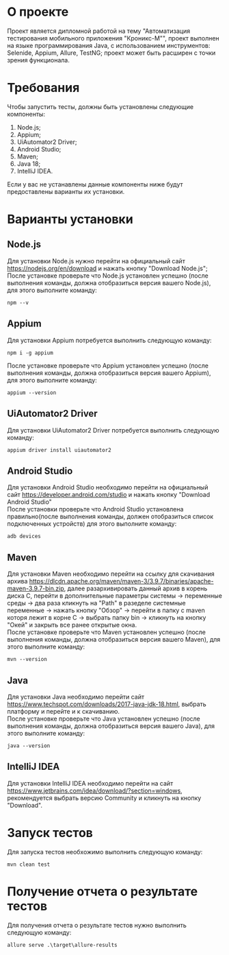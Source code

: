 # О проекте
Проект является дипломной работой на тему "Автоматизация тестирования мобильного приложения "Кроникс-М"", проект выполнен на языке программирования Java, с использованием инструментов: Selenide, Appium, Allure, TestNG;
проект может быть расширен с точки зрения функционала.

# Требования
Чтобы запустить тесты, должны быть установлены следующие компоненты:
  1. Node.js;
  2. Appium;
  3. UiAutomator2 Driver;
  4. Android Studio;
  5. Maven;
  6. Java 18;
  7. IntelliJ IDEA.
  
Если у вас не устанавлены данные компоненты ниже будут предоставлены варианты их установки. 
# Варианты установки
  ## Node.js
  Для установки Node.js нужно перейти на официальный сайт <https://nodejs.org/en/download> и нажать кнопку "Download Node.js";   
  После установке проверьте что Node.js установлен успешно (после выполнения команды, должна отобразиться версия вашего Node.js), для этого выполните команду:
  ```shell
  npm --v
  ```
  ## Appium
  Для установки Appium потребуется выполнить следующую команду:
  ```shell
  npm i -g appium
  ```
  После установке проверьте что Appium установлен успешно (после выполнения команды, должна отобразиться версия вашего Appium), для этого выполните команду:
  ```shell
  appium --version
  ```
  ## UiAutomator2 Driver
  Для установки UiAutomator2 Driver потребуется выполнить следующую команду:
  ```shell
  appium driver install uiautomator2
  ```
  ## Android Studio
  Для установки Android Studio необходимо перейти на официальный сайт <https://developer.android.com/studio> и нажать кнопку "Download Android Studio"  
  После установки проверьте что Android Studio установлена правильно(после выполнения команды, должен отобразиться список подключенных устройств) для этого выполните команду:
  ```shell
  adb devices
  ```
  ## Maven
  Для установки Maven необходимо перейти на ссылку для скачивания архива <https://dlcdn.apache.org/maven/maven-3/3.9.7/binaries/apache-maven-3.9.7-bin.zip>, далее разархивировать данный архив в корень диска C,
  перейти в дополнительные параметры системы -> переменные среды -> два раза кликнуть на "Path" в разеделе системные переменные -> нажать кнопку "Обзор" -> перейти в папку с maven которя лежит в корне C -> выбрать папку bin -> кликнуть на кнопку "Окей" и закрыть все ранее открытые окна.  
   После установке проверьте что Maven установлен успешно (после выполнения команды, должна отобразиться версия вашего Maven), для этого выполните команду:
  ```shell
  mvn --version
  ```
  ## Java
  Для установки Java необходимо перейти сайт <https://www.techspot.com/downloads/2017-java-jdk-18.html>, выбрать платформу и перейте и к скачиванию.  
  После установке проверьте что Java установлен успешно (после выполнения команды, должна отобразиться версия вашего Java), для этого выполните команду:
  ```shell
  java --version
  ```
  ## IntelliJ IDEA
  Для установки IntelliJ IDEA необходимо перейти на сайт <https://www.jetbrains.com/idea/download/?section=windows>, рекомендуется выбрать версию Community и кликнуть на кнопку "Download".
# Запуск тестов
Для запуска тестов необхожимо выполнить следующую команду:
```shell
mvn clean test
```
# Получение отчета о результате тестов
Для получения отчета о результате тестов нужно выполнить следующую команду:
```shell
allure serve .\target\allure-results
```
